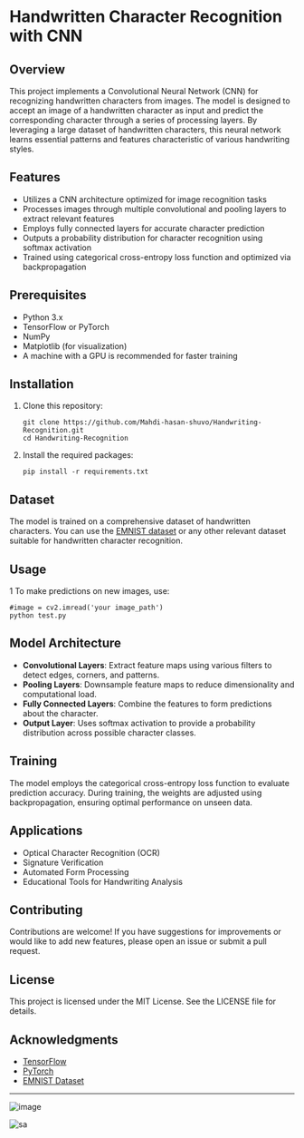 
# Handwritten Character Recognition with CNN

## Overview

This project implements a Convolutional Neural Network (CNN) for recognizing handwritten characters from images. The model is designed to accept an image of a handwritten character as input and predict the corresponding character through a series of processing layers. By leveraging a large dataset of handwritten characters, this neural network learns essential patterns and features characteristic of various handwriting styles.

## Features

- Utilizes a CNN architecture optimized for image recognition tasks
- Processes images through multiple convolutional and pooling layers to extract relevant features
- Employs fully connected layers for accurate character prediction
- Outputs a probability distribution for character recognition using softmax activation
- Trained using categorical cross-entropy loss function and optimized via backpropagation

## Prerequisites

- Python 3.x
- TensorFlow or PyTorch
- NumPy
- Matplotlib (for visualization)
- A machine with a GPU is recommended for faster training

## Installation

1. Clone this repository:
   ```
   git clone https://github.com/Mahdi-hasan-shuvo/Handwriting-Recognition.git
   cd Handwriting-Recognition
   ```

2. Install the required packages:
   ```
   pip install -r requirements.txt
   ```

## Dataset

The model is trained on a comprehensive dataset of handwritten characters. You can use the [EMNIST dataset](https://www.nist.gov/itl/products-and-services/emnist-dataset-0) or any other relevant dataset suitable for handwritten character recognition.

## Usage


1 To make predictions on new images, use:
   ```
   #image = cv2.imread('your image_path')
   python test.py
   ```

## Model Architecture

- **Convolutional Layers**: Extract feature maps using various filters to detect edges, corners, and patterns.
- **Pooling Layers**: Downsample feature maps to reduce dimensionality and computational load.
- **Fully Connected Layers**: Combine the features to form predictions about the character.
- **Output Layer**: Uses softmax activation to provide a probability distribution across possible character classes.

## Training

The model employs the categorical cross-entropy loss function to evaluate prediction accuracy. During training, the weights are adjusted using backpropagation, ensuring optimal performance on unseen data.

## Applications

- Optical Character Recognition (OCR)
- Signature Verification
- Automated Form Processing
- Educational Tools for Handwriting Analysis

## Contributing

Contributions are welcome! If you have suggestions for improvements or would like to add new features, please open an issue or submit a pull request.

## License

This project is licensed under the MIT License. See the LICENSE file for details.

## Acknowledgments

- [TensorFlow](https://www.tensorflow.org/)
- [PyTorch](https://pytorch.org/)
- [EMNIST Dataset](https://www.nist.gov/itl/products-and-services/emnist-dataset-0)

---

![image](https://github.com/user-attachments/assets/da9bab9f-8f69-4e3c-b76c-d230917e16ce)


![sa](https://github.com/user-attachments/assets/bbfa5391-eaf6-4d30-b234-e305d57c57f9)

